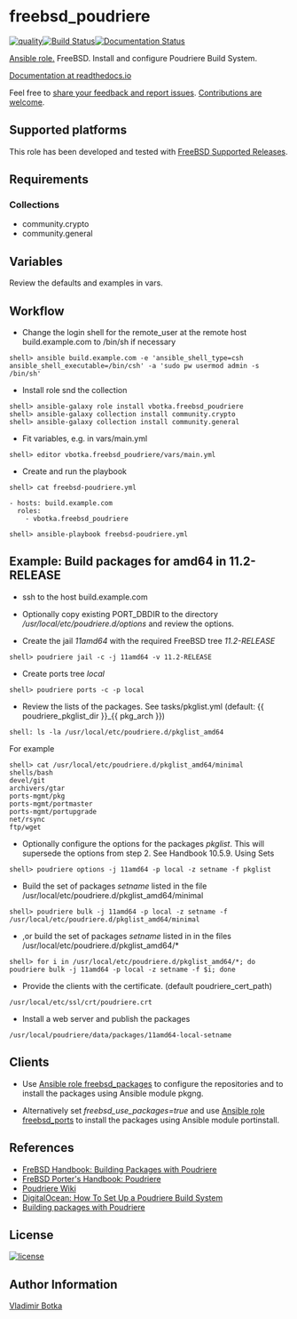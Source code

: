 # freebsd_poudriere

[![quality](https://img.shields.io/ansible/quality/27910)](https://galaxy.ansible.com/vbotka/freebsd_poudriere)[![Build Status](https://travis-ci.org/vbotka/ansible-freebsd-poudriere.svg?branch=master)](https://travis-ci.org/vbotka/ansible-freebsd-poudriere)[![Documentation Status](https://readthedocs.org/projects/docs/badge/?version=latest)](https://ansible-freebsd-poudriere.readthedocs.io/en/latest/)

[Ansible role.](https://galaxy.ansible.com/vbotka/freebsd_poudriere/) FreeBSD. Install and configure Poudriere Build System.

[Documentation at readthedocs.io]( https://ansible-freebsd-poudriere.readthedocs.io)

Feel free to [share your feedback and report issues](https://github.com/vbotka/ansible-freebsd-poudriere/issues). [Contributions are welcome](https://github.com/firstcontributions/first-contributions).


## Supported platforms

This role has been developed and tested with [FreeBSD Supported Releases](https://www.freebsd.org/releases/).


## Requirements

### Collections

- community.crypto
- community.general


## Variables

Review the defaults and examples in vars.


## Workflow

* Change the login shell for the remote_user at the remote host build.example.com to /bin/sh if necessary

```
shell> ansible build.example.com -e 'ansible_shell_type=csh ansible_shell_executable=/bin/csh' -a 'sudo pw usermod admin -s /bin/sh'
```

* Install role snd the collection

```
shell> ansible-galaxy role install vbotka.freebsd_poudriere
shell> ansible-galaxy collection install community.crypto
shell> ansible-galaxy collection install community.general
```

* Fit variables, e.g. in vars/main.yml

```
shell> editor vbotka.freebsd_poudriere/vars/main.yml
```

* Create and run the playbook

```
shell> cat freebsd-poudriere.yml

- hosts: build.example.com
  roles:
    - vbotka.freebsd_poudriere
```

```
shell> ansible-playbook freebsd-poudriere.yml
```


## Example: Build packages for amd64 in 11.2-RELEASE

* ssh to the host build.example.com

* Optionally copy existing PORT_DBDIR to the directory */usr/local/etc/poudriere.d/options* and
  review the options.

* Create the jail *11amd64* with the required FreeBSD tree *11.2-RELEASE*

```
shell> poudriere jail -c -j 11amd64 -v 11.2-RELEASE
```

* Create ports tree *local*

```
shell> poudriere ports -c -p local
```

* Review the lists of the packages. See tasks/pkglist.yml
  (default: {{ poudriere_pkglist_dir }}_{{ pkg_arch }})

```
shell: ls -la /usr/local/etc/poudriere.d/pkglist_amd64
```

  For example

```
shell> cat /usr/local/etc/poudriere.d/pkglist_amd64/minimal
shells/bash
devel/git
archivers/gtar
ports-mgmt/pkg
ports-mgmt/portmaster
ports-mgmt/portupgrade
net/rsync
ftp/wget
```

* Optionally configure the options for the packages *pkglist*. This will supersede the options from
  step 2. See Handbook 10.5.9. Using Sets

```
shell> poudriere options -j 11amd64 -p local -z setname -f pkglist
```

* Build the set of packages *setname* listed in the file /usr/local/etc/poudriere.d/pkglist_amd64/minimal

```
shell> poudriere bulk -j 11amd64 -p local -z setname -f /usr/local/etc/poudriere.d/pkglist_amd64/minimal
```

* ,or build the set of packages *setname* listed in in the files /usr/local/etc/poudriere.d/pkglist_amd64/*

```
shell> for i in /usr/local/etc/poudriere.d/pkglist_amd64/*; do poudriere bulk -j 11amd64 -p local -z setname -f $i; done
```

* Provide the clients with the certificate. (default poudriere_cert_path)

```
/usr/local/etc/ssl/crt/poudriere.crt
```

* Install a web server and publish the packages

```
/usr/local/poudriere/data/packages/11amd64-local-setname
```


## Clients

* Use [Ansible role freebsd_packages](https://galaxy.ansible.com/vbotka/freebsd_packages/) to
  configure the repositories and to install the packages using Ansible module pkgng.

* Alternatively set *freebsd_use_packages=true* and use [Ansible role freebsd_ports](https://galaxy.ansible.com/vbotka/freebsd_ports/) to install the packages using
  Ansible module portinstall.


## References

- [FreBSD Handbook: Building Packages with Poudriere](http://www.freebsd.org/doc/handbook/ports-poudriere.html)
- [FreBSD Porter's Handbook: Poudriere](http://www.freebsd.org/doc/en/books/porters-handbook/testing-poudriere.html)
- [Poudriere Wiki](https://github.com/freebsd/poudriere/wiki)
- [DigitalOcean: How To Set Up a Poudriere Build System](https://www.digitalocean.com/community/tutorials/how-to-set-up-a-poudriere-build-system-to-create-packages-for-your-freebsd-servers)
- [Building packages with Poudriere](https://stevendouglas.me/?p=71)


## License

[![license](https://img.shields.io/badge/license-BSD-red.svg)](https://www.freebsd.org/doc/en/articles/bsdl-gpl/article.html)


## Author Information

[Vladimir Botka](https://botka.link)
